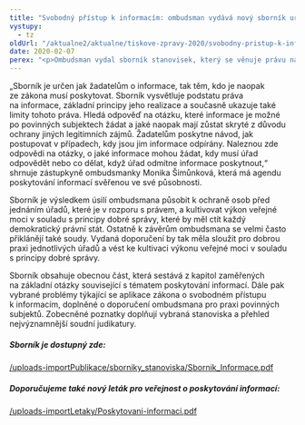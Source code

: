 ```yaml
---
title: "Svobodný přístup k informacím: ombudsman vydává nový sborník určený občanům i úřadům"
vystupy:
  - tz
oldUrl: "/aktualne2/aktualne/tiskove-zpravy-2020/svobodny-pristup-k-informacim-ombudsman-vydava-novy-sbornik-urceny-obcanum-i-uradum/"
date: 2020-02-07
perex: "<p>Ombudsman vydal sborník stanovisek, který se věnuje právu na svobodný přístup k informacím. Sborník čerpá z poznatků, které ombudsman získal při šetření podnětů lidí, kteří se na něj obrátili. Ať už se jednalo o problémy s nesprávným či nezákonným jednáním úřadů či s jejich nečinností. Sborník poskytuje příklady dobré i špatné správní praxe v této oblasti. </p>"
---
```


<!-- imported from the old website -->

<p>„Sborník je určen jak žadatelům o informace, tak těm, kdo je naopak ze zákona musí poskytovat. Sborník vysvětluje podstatu práva na informace, základní principy jeho realizace a současně ukazuje také limity tohoto práva. Hledá odpověď na otázku, které informace je možné po povinných subjektech žádat a jaké naopak mají zůstat skryté z důvodu ochrany jiných legitimních zájmů. Žadatelům poskytne návod, jak postupovat v případech, kdy jsou jim informace odpírány. Naleznou zde odpovědi na otázky, o jaké informace mohou žádat, kdy musí úřad odpovědět nebo co dělat, když úřad odmítne informace poskytnout,“ shrnuje zástupkyně ombudsmanky Monika Šimůnková, která má agendu poskytování informací svěřenou ve své působnosti. </p> <p>Sborník je výsledkem úsilí ombudsmana působit k ochraně osob před jednáním úřadů, které je v rozporu s právem, a kultivovat výkon veřejné moci v souladu s principy dobré správy, které by měl ctít každý demokratický právní stát. Ostatně k závěrům ombudsmana se velmi často přiklánějí také soudy. Vydaná doporučení by tak měla sloužit pro dobrou praxi jednotlivých úřadů a vést ke kultivaci výkonu veřejné moci v souladu s principy dobré správy.</p> <p>Sborník obsahuje obecnou část, která sestává z kapitol zaměřených na základní otázky související s tématem poskytování informací. Dále pak vybrané problémy týkající se aplikace zákona o svobodném přístupu k informacím, doplněné o doporučení ombudsmana pro praxi povinných subjektů. Zobecněné poznatky doplňují vybraná stanoviska a přehled nejvýznamnější soudní judikatury.</p> <h5><b>Sborník je dostupný zde:</b></h5> <p><a href="/uploads-importPublikace/sborniky_stanoviska/Sbornik_Informace.pdf" target="_blank">/uploads-importPublikace/sborniky_stanoviska/Sbornik_Informace.pdf</a></p> <h5><b>Doporučujeme také nový leták pro veřejnost o poskytování informací:</b></h5> <p><a href="/uploads-importLetaky/Poskytovani-informaci.pdf" target="_blank">/uploads-importLetaky/Poskytovani-informaci.pdf</a></p> <p><b> </b></p>
